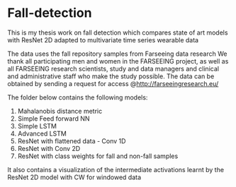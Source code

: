 # Fall-detection
This is my thesis work on fall detection which compares state of art models with ResNet 2D adapted to multivariate time series wearable data

The data uses the fall repository samples from Farseeing data research 
We thank all participating men and women in the FARSEEING project, as well as all FARSEEING research scientists, study and data managers and clinical and administrative staff who make the study possible. The data can be obtained by sending a request for access @http://farseeingresearch.eu/

The folder below contains the following models: 
1) Mahalanobis distance metric
2) Simple Feed forward NN
3) Simple LSTM
4) Advanced LSTM
5) ResNet with flattened data - Conv 1D
6) ResNet with Conv 2D
7) ResNet with class weights for fall and non-fall samples

It also contains a visualization of the intermediate activations learnt by the ResNet 2D model with CW for windowed data
